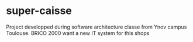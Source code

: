 # super-caisse
Project developped during software architecture classe from Ynov campus Toulouse. BRICO 2000 want a new IT system for this shops
